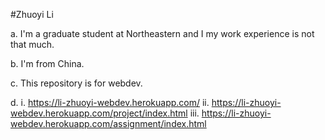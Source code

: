 #Zhuoyi Li

a. I'm a graduate student at Northeastern and I my work experience is not that much.

b. I'm from China.

c. This repository is for webdev.

d. i. https://li-zhuoyi-webdev.herokuapp.com/
   ii. https://li-zhuoyi-webdev.herokuapp.com/project/index.html
   iii. https://li-zhuoyi-webdev.herokuapp.com/assignment/index.html
